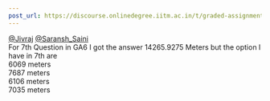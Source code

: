 ```yaml
---
post_url: https://discourse.onlinedegree.iitm.ac.in/t/graded-assignment-6/169283/35
---
```

[@Jivraj](/u/jivraj) [@Saransh\_Saini](/u/saransh_saini)  
For 7th Question in GA6 I got the answer 14265.9275 Meters but the option I have in 7th are  
6069 meters  
7687 meters  
6106 meters  
7035 meters